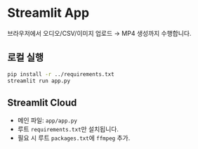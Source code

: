 # Streamlit App

브라우저에서 오디오/CSV/이미지 업로드 → MP4 생성까지 수행합니다.

## 로컬 실행
```bash
pip install -r ../requirements.txt
streamlit run app.py
```

## Streamlit Cloud
- 메인 파일: `app/app.py`
- 루트 `requirements.txt`만 설치됩니다.
- 필요 시 루트 `packages.txt`에 `ffmpeg` 추가.
